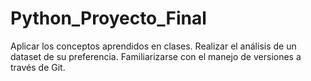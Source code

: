 # Python_Proyecto_Final
Aplicar los conceptos aprendidos en clases.  Realizar el análisis de un dataset de su preferencia.  Familiarizarse con el manejo de versiones a través de Git.
